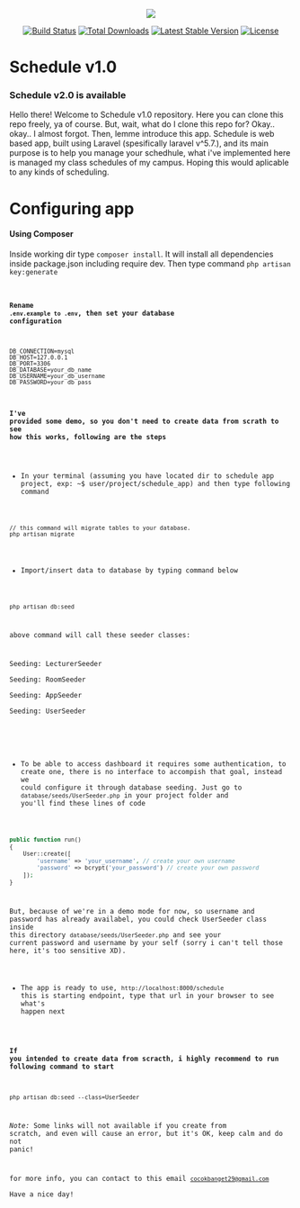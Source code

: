 <p align="center"><img src="https://laravel.com/assets/img/components/logo-laravel.svg"></p>

<p align="center">
<a href="https://travis-ci.org/laravel/framework"><img src="https://travis-ci.org/laravel/framework.svg" alt="Build Status"></a>
<a href="https://packagist.org/packages/laravel/framework"><img src="https://poser.pugx.org/laravel/framework/d/total.svg" alt="Total Downloads"></a>
<a href="https://packagist.org/packages/laravel/framework"><img src="https://poser.pugx.org/laravel/framework/v/stable.svg" alt="Latest Stable Version"></a>
<a href="https://packagist.org/packages/laravel/framework"><img src="https://poser.pugx.org/laravel/framework/license.svg" alt="License"></a>
</p>


# Schedule v1.0
### Schedule v2.0 is available
<p>
    Hello there! Welcome to Schedule v1.0 repository. Here you can clone this repo freely, ya of course.
    But, wait, what do I clone this repo for? Okay.. okay.. I almost forgot. Then, lemme introduce this app.
    Schedule is web based app, built using Laravel (spesifically laravel v^5.7.), and its main purpose is to help you manage your schedhule, what i've implemented here is managed my class schedules of my campus. Hoping this would aplicable to any kinds of scheduling.</p>

# Configuring app
#### Using Composer
Inside working dir type <code>composer install</code>. It will install all dependencies inside package.json including require dev. Then type command <code>php artisan key:generate
    
#### Rename <code>.env.example to .env</code>, then set your database configuration
```
DB_CONNECTION=mysql
DB_HOST=127.0.0.1
DB_PORT=3306
DB_DATABASE=your_db_name
DB_USERNAME=your_db_username
DB_PASSWORD=your_db_pass
```
#### I've provided some demo, so you don't need to create data from scrath to see how this works, following are the steps
* In your terminal (assuming you have located dir to schedule app project, exp: ~$ user/project/schedule_app) and then type following command
```
// this command will migrate tables to your database.
php artisan migrate
```

* Import/insert data to database by typing command below
```
php artisan db:seed
```
above command will call these seeder classes:
<pre>
Seeding: LecturerSeeder<br>
Seeding: RoomSeeder<br>
Seeding: AppSeeder<br>
Seeding: UserSeeder<br>
</pre>

* To be able to access dashboard it requires some authentication, to create one, there is no interface to accompish that goal, instead we could configure it through database seeding. Just go to <code>database/seeds/UserSeeder.php</code> in your project folder and you'll find these lines of code
```php
public function run()
{
    User::create([
        'username' => 'your_username', // create your own username
        'password' => bcrypt('your_password') // create your own password
    ]);
}
```
But, because of we're in a demo mode for now, so username and password has already availabel, you could check UserSeeder class inside this directory <code>database/seeds/UserSeeder.php</code> and see your current password and username by your self (sorry i can't tell those here, it's too sensitive XD).

* The app is ready to use, <code>http://localhost:8000/schedule</code> this is starting endpoint, type that url in your browser to see what's happen next

#### If you intended to create data from scracth, i highly recommend to run following command to start
```
php artisan db:seed --class=UserSeeder
```
*Note:* Some links will not available if you create from scratch, and even will cause an error, but it's OK, keep calm and do not panic!

for more info, you can contact to this email <code>cocokbanget29@gmail.com</code><br>
Have a nice day!
